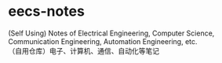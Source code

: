 # eecs-notes
(Self Using) Notes of Electrical Engineering, Computer Science, Communication Engineering, Automation Engineering, etc.  
（自用仓库）电子、计算机、通信、自动化等笔记
